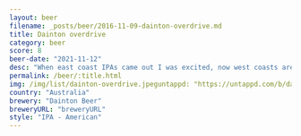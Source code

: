 ```yaml
---
layout: beer
filename: _posts/beer/2016-11-09-dainton-overdrive.md
title: Dainton overdrive
category: beer
score: 8
beer-date: "2021-11-12"
desc: "When east coast IPAs came out I was excited, now west coasts are so rare I love when I find one. Not too dank, but has some rich hops that come across a little malty"
permalink: /beer/:title.html
img: /img/list/dainton-overdrive.jpeguntappd: "https://untappd.com/b/dainton-beer-overdrive/4008246"
country: "Australia"
brewery: "Dainton Beer"
breweryURL: "breweryURL"
style: "IPA - American"
---
```

